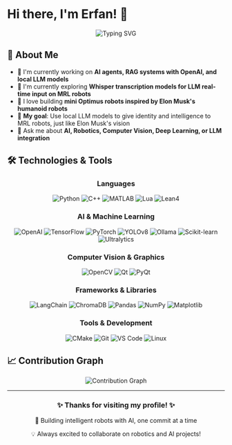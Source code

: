 # Hi there, I'm Erfan! 👋

<div align="center">
  <img src="https://readme-typing-svg.herokuapp.com?font=Fira+Code&pause=1000&color=2196F3&center=true&vCenter=true&width=435&lines=Welcome+to+my+GitHub+profile!;AI+%26+ML+Developer;Robotics+AI+Enthusiast;Building+the+future+with+LLMs;Always+creating+something+amazing!" alt="Typing SVG" />
</div>

## 🚀 About Me

- 🔭 I'm currently working on **AI agents, RAG systems with OpenAI, and local LLM models**
- 🌱 I'm currently exploring **Whisper transcription models for LLM real-time input on MRL robots**
- 🤖 I love building **mini Optimus robots inspired by Elon Musk's humanoid robots**
- 🎯 **My goal**: Use local LLM models to give identity and intelligence to MRL robots, just like Elon Musk's vision
- 💬 Ask me about **AI, Robotics, Computer Vision, Deep Learning, or LLM integration**

## 🛠️ Technologies & Tools

<div align="center">

### Languages
![Python](https://img.shields.io/badge/-Python-3776AB?style=flat-square&logo=python&logoColor=white)
![C++](https://img.shields.io/badge/-C++-00599C?style=flat-square&logo=c%2B%2B&logoColor=white)
![MATLAB](https://img.shields.io/badge/-MATLAB-0076A8?style=flat-square&logo=mathworks&logoColor=white)
![Lua](https://img.shields.io/badge/-Lua-2C2D72?style=flat-square&logo=lua&logoColor=white)
![Lean4](https://img.shields.io/badge/-Lean4-4B9CD3?style=flat-square&logo=lean&logoColor=white)

### AI & Machine Learning
![OpenAI](https://img.shields.io/badge/-OpenAI-412991?style=flat-square&logo=openai&logoColor=white)
![TensorFlow](https://img.shields.io/badge/-TensorFlow-FF6F00?style=flat-square&logo=tensorflow&logoColor=white)
![PyTorch](https://img.shields.io/badge/-PyTorch-EE4C2C?style=flat-square&logo=pytorch&logoColor=white)
![YOLOv8](https://img.shields.io/badge/-YOLO-00FFFF?style=flat-square&logo=yolo&logoColor=black)
![Ollama](https://img.shields.io/badge/-Ollama-000000?style=flat-square&logo=ollama&logoColor=white)
![Scikit-learn](https://img.shields.io/badge/-Scikit--learn-F7931E?style=flat-square&logo=scikit-learn&logoColor=white)
![Ultralytics](https://img.shields.io/badge/-Ultralytics-8A2BE2?style=flat-square)

### Computer Vision & Graphics
![OpenCV](https://img.shields.io/badge/-OpenCV-5C3EE8?style=flat-square&logo=opencv&logoColor=white)
![Qt](https://img.shields.io/badge/-Qt-41CD52?style=flat-square&logo=qt&logoColor=white)
![PyQt](https://img.shields.io/badge/-PyQt-41CD52?style=flat-square&logo=qt&logoColor=white)

### Frameworks & Libraries
![LangChain](https://img.shields.io/badge/-LangChain-1C3C3C?style=flat-square&logo=langchain&logoColor=white)
![ChromaDB](https://img.shields.io/badge/-ChromaDB-FF6B6B?style=flat-square)
![Pandas](https://img.shields.io/badge/-Pandas-150458?style=flat-square&logo=pandas&logoColor=white)
![NumPy](https://img.shields.io/badge/-NumPy-013243?style=flat-square&logo=numpy&logoColor=white)
![Matplotlib](https://img.shields.io/badge/-Matplotlib-11557c?style=flat-square&logo=matplotlib&logoColor=white)

### Tools & Development
![CMake](https://img.shields.io/badge/-CMake-064F8C?style=flat-square&logo=cmake&logoColor=white)
![Git](https://img.shields.io/badge/-Git-F05032?style=flat-square&logo=git&logoColor=white)
![VS Code](https://img.shields.io/badge/-VS%20Code-007ACC?style=flat-square&logo=visual-studio-code&logoColor=white)
![Linux](https://img.shields.io/badge/-Linux-FCC624?style=flat-square&logo=linux&logoColor=black)

</div>

## 📈 Contribution Graph

<div align="center">
  <img src="https://github-readme-activity-graph.vercel.app/graph?username=Erfan-ram&theme=react-dark&hide_border=true" alt="Contribution Graph" />
</div>

---

<!-- Profile Views Counter - Uncomment when needed -->
<!-- 
<div align="center">
  <img src="https://komarev.com/ghpvc/?username=Erfan-ram&color=blueviolet&style=flat-square&label=Profile+Views" alt="Profile Views" />
</div>
-->

<div align="center">
  <h3>✨ Thanks for visiting my profile! ✨</h3>
  <p>🤖 Building intelligent robots with AI, one commit at a time</p>
  <p>💡 Always excited to collaborate on robotics and AI projects!</p>
</div>
